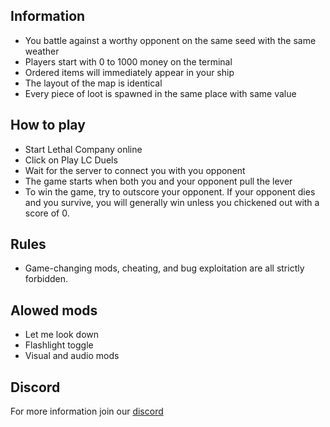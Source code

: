 ## Information
- You battle against a worthy opponent on the same seed with the same weather
- Players start with 0 to 1000 money on the terminal
- Ordered items will immediately appear in your ship
- The layout of the map is identical
- Every piece of loot is spawned in the same place with same value
## How to play
- Start Lethal Company online
- Click on Play LC Duels
- Wait for the server to connect you with you opponent
- The game starts when both you and your opponent pull the lever
- To win the game, try to outscore your opponent. If your opponent dies and you survive, you will generally win unless you chickened out with a score of 0.
## Rules
- Game-changing mods, cheating, and bug exploitation are all strictly forbidden.
## Alowed mods
- Let me look down
- Flashlight toggle
- Visual and audio mods
## Discord
For more information join our [discord](https://discord.gg/8W9e8HDwkT)
